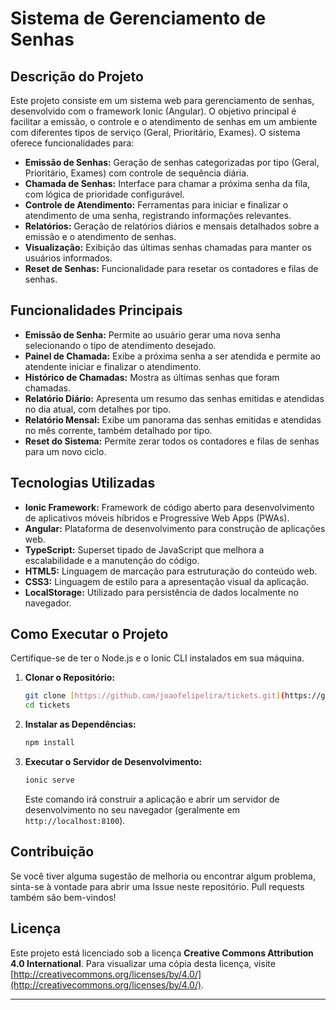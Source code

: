 # Sistema de Gerenciamento de Senhas

## Descrição do Projeto

Este projeto consiste em um sistema web para gerenciamento de senhas, desenvolvido com o framework Ionic (Angular). O objetivo principal é facilitar a emissão, o controle e o atendimento de senhas em um ambiente com diferentes tipos de serviço (Geral, Prioritário, Exames). O sistema oferece funcionalidades para:

* **Emissão de Senhas:** Geração de senhas categorizadas por tipo (Geral, Prioritário, Exames) com controle de sequência diária.
* **Chamada de Senhas:** Interface para chamar a próxima senha da fila, com lógica de prioridade configurável.
* **Controle de Atendimento:** Ferramentas para iniciar e finalizar o atendimento de uma senha, registrando informações relevantes.
* **Relatórios:** Geração de relatórios diários e mensais detalhados sobre a emissão e o atendimento de senhas.
* **Visualização:** Exibição das últimas senhas chamadas para manter os usuários informados.
* **Reset de Senhas:** Funcionalidade para resetar os contadores e filas de senhas.

## Funcionalidades Principais

* **Emissão de Senha:** Permite ao usuário gerar uma nova senha selecionando o tipo de atendimento desejado.
* **Painel de Chamada:** Exibe a próxima senha a ser atendida e permite ao atendente iniciar e finalizar o atendimento.
* **Histórico de Chamadas:** Mostra as últimas senhas que foram chamadas.
* **Relatório Diário:** Apresenta um resumo das senhas emitidas e atendidas no dia atual, com detalhes por tipo.
* **Relatório Mensal:** Exibe um panorama das senhas emitidas e atendidas no mês corrente, também detalhado por tipo.
* **Reset do Sistema:** Permite zerar todos os contadores e filas de senhas para um novo ciclo.

## Tecnologias Utilizadas

* **Ionic Framework:** Framework de código aberto para desenvolvimento de aplicativos móveis híbridos e Progressive Web Apps (PWAs).
* **Angular:** Plataforma de desenvolvimento para construção de aplicações web.
* **TypeScript:** Superset tipado de JavaScript que melhora a escalabilidade e a manutenção do código.
* **HTML5:** Linguagem de marcação para estruturação do conteúdo web.
* **CSS3:** Linguagem de estilo para a apresentação visual da aplicação.
* **LocalStorage:** Utilizado para persistência de dados localmente no navegador.

## Como Executar o Projeto

Certifique-se de ter o Node.js e o Ionic CLI instalados em sua máquina.

1.  **Clonar o Repositório:**
    ```bash
    git clone [https://github.com/joaofelipelira/tickets.git](https://github.com/joaofelipelira/tickets.git)
    cd tickets
    ```

2.  **Instalar as Dependências:**
    ```bash
    npm install
    ```

3.  **Executar o Servidor de Desenvolvimento:**
    ```bash
    ionic serve
    ```
    Este comando irá construir a aplicação e abrir um servidor de desenvolvimento no seu navegador (geralmente em `http://localhost:8100`).

## Contribuição

Se você tiver alguma sugestão de melhoria ou encontrar algum problema, sinta-se à vontade para abrir uma Issue neste repositório. Pull requests também são bem-vindos!

## Licença

Este projeto está licenciado sob a licença **Creative Commons Attribution 4.0 International**. Para visualizar uma cópia desta licença, visite [http://creativecommons.org/licenses/by/4.0/](http://creativecommons.org/licenses/by/4.0/).

---
